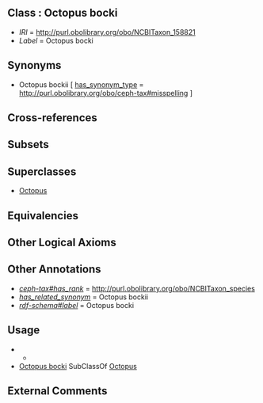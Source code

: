 
## Class : Octopus bocki

 * *IRI* = http://purl.obolibrary.org/obo/NCBITaxon_158821
 * *Label* = Octopus bocki

## Synonyms

 * Octopus bockii [ [has_synonym_type](../../pe/oboInOwl#hasSynonymType.md) = http://purl.obolibrary.org/obo/ceph-tax#misspelling ]

## Cross-references


## Subsets


## Superclasses

 * [Octopus](../../NCBITaxon/43/NCBITaxon_6643.md)

## Equivalencies


## Other Logical Axioms


## Other Annotations

 * *[ceph-tax#has_rank](../../ceph-tax#has/nk/ceph-tax#has_rank.md)* = http://purl.obolibrary.org/obo/NCBITaxon_species
 * *[has_related_synonym](../../ym/oboInOwl#hasRelatedSynonym.md)* = Octopus bockii
 * *[rdf-schema#label](../../el/rdf-schema#label.md)* = Octopus bocki

## Usage

 * -
 * [Octopus bocki](../../NCBITaxon/21/NCBITaxon_158821.md) SubClassOf [Octopus](../../NCBITaxon/43/NCBITaxon_6643.md)

## External Comments


